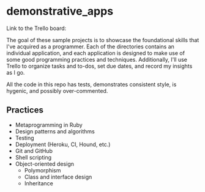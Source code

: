 # demonstrative_apps

Link to the Trello board: [](https://trello.com/b/8AUXe9cJ/demonstrative-apps)

The goal of these sample projects is to showcase the foundational skills that
I've acquired as a programmer. Each of the directories contains an individual
application, and each application is designed to make use of some good
programming practices and techniques. Additionally, I'll use Trello to organize 
tasks and to-dos, set due dates, and record my insights as I go.

All the code in this repo has tests, demonstrates consistent style, is hygenic,
and possibly over-commented.

## Practices

- Metaprogramming in Ruby
- Design patterns and algorithms
- Testing
- Deployment (Heroku, CI, Hound, etc.)
- Git and GitHub
- Shell scripting
- Object-oriented design
  - Polymorphism
  - Class and interface design
  - Inheritance

